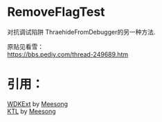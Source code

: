 # RemoveFlagTest
对抗调试陷阱 ThraehideFromDebugger的另一种方法.  

原贴见看雪：  
https://bbs.pediy.com/thread-249689.htm

# 引用：  
[WDKExt](https://github.com/MeeSong/WDKExt) by [Meesong](https://github.com/MeeSong)  
[KTL](https://github.com/MeeSong/KTL) by [Meesong](https://github.com/MeeSong)  
